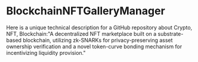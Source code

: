 # BlockchainNFTGalleryManager
Here is a unique technical description for a GitHub repository about Crypto, NFT, Blockchain:"A decentralized NFT marketplace built on a substrate-based blockchain, utilizing zk-SNARKs for privacy-preserving asset ownership verification and a novel token-curve bonding mechanism for incentivizing liquidity provision."
